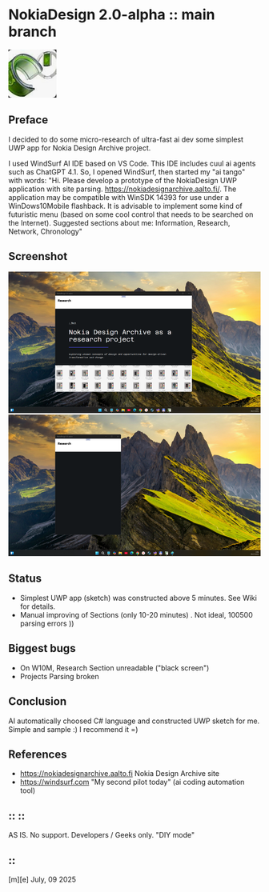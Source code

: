 # NokiaDesign 2.0-alpha :: main branch
![](Images/logo.png)

## Preface
I decided to do some micro-research of ultra-fast ai dev some simplest UWP app for Nokia Design Archive project.

I used WindSurf AI IDE based on VS Code. This IDE includes cuul ai agents such as ChatGPT 4.1. So, I opened WindSurf, then started my "ai tango" with words: "Hi. Please develop a prototype of the NokiaDesign UWP application with site parsing. https://nokiadesignarchive.aalto.fi/. The application may be compatible with WinSDK 14393 for use under a WinDows10Mobile flashback. It is advisable to implement some kind of futuristic menu (based on some cool control that needs to be searched on the Internet). Suggested sections about me: Information, Research, Network, Chronology"

## Screenshot
![](Images/sshot01.png)
![](Images/sshot02.png)

## Status
- Simplest UWP app (sketch) was constructed above 5 minutes. See Wiki for details.
- Manual improving of Sections (only 10-20 minutes) . Not ideal, 100500 parsing errors ))

## Biggest bugs
- On W10M, Research Section unreadable ("black screen")
- Projects Parsing broken

## Conclusion
AI automatically choosed C# language and constructed UWP sketch for me. Simple and sample :) I recommend it =)

## References
-  https://nokiadesignarchive.aalto.fi Nokia Design Archive site
-  https://windsurf.com "My second pilot today" (ai coding automation tool) 

## :: ::
AS IS. No support. Developers / Geeks only. "DIY mode"

## ::
[m][e] July, 09 2025




